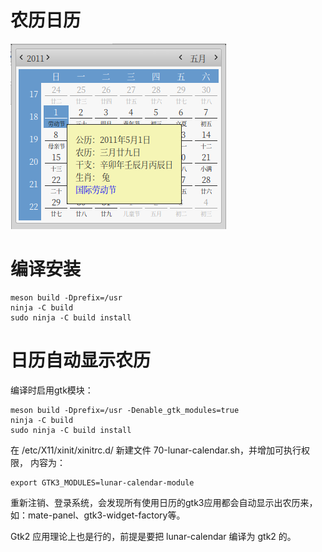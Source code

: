 # 农历日历

![](docs/images/lunar-calendar.png)

# 编译安装

```
meson build -Dprefix=/usr
ninja -C build
sudo ninja -C build install
```

# 日历自动显示农历

编译时启用gtk模块：

```
meson build -Dprefix=/usr -Denable_gtk_modules=true
ninja -C build
sudo ninja -C build install
```

在 /etc/X11/xinit/xinitrc.d/ 新建文件 70-lunar-calendar.sh，并增加可执行权限， 内容为：

```
export GTK3_MODULES=lunar-calendar-module
```

重新注销、登录系统，会发现所有使用日历的gtk3应用都会自动显示出农历来，如：mate-panel、gtk3-widget-factory等。

Gtk2 应用理论上也是行的，前提是要把 lunar-calendar 编译为 gtk2 的。

